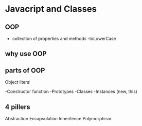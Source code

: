 # Javacript and Classes

## OOP
- collection of properties and methods
-toLowerCase

## why use OOP


## parts of OOP
Object literal

-Constructor function
-Prototypes
-Classes
-Instances (new, this)

## 4 pillers
Abstraction
Encapsulation
Inheritence
Polymorphism
